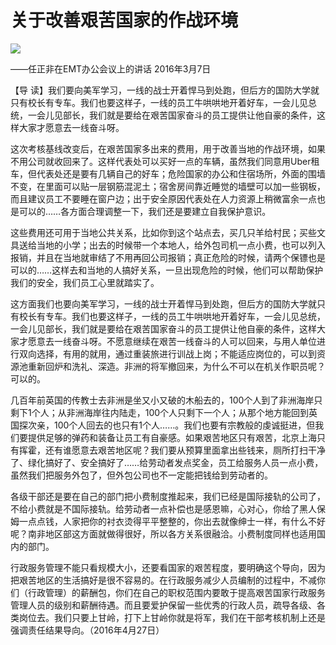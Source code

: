 # 关于改善艰苦国家的作战环境
<img class="pv" src="https://api.visitor.plantree.me/visitor-badge/pv?namespace=plantree.me&key=renzhengfei-speeches/关于改善艰苦国家的作战环境.md">



——任正非在EMT办公会议上的讲话
2016年3月7日



【导  读】我们要向美军学习，一线的战士开着悍马到处跑，但后方的国防大学就只有校长有专车。我们也要这样子，一线的员工牛哄哄地开着好车，一会儿见总统，一会儿见部长，我们就是要给在艰苦国家奋斗的员工提供让他自豪的条件，这样大家才愿意去一线奋斗呀。



这次考核基线改变后，在艰苦国家多出来的费用，用于改善当地的作战环境，如果不用公司就收回来了。这样代表处可以买好一点的车辆，虽然我们同意用Uber租车，但代表处还是要有几辆自己的好车；危险国家的办公和住宿场所，外面的围墙不变，在里面可以贴一层钢筋混泥土；宿舍房间靠近睡觉的墙壁可以加一些钢板，而且建议员工不要睡在窗户边；出于安全原因代表处在人力资源上稍微富余一点也是可以的……各方面合理调整一下，我们还是要建立自我保护意识。

这些费用还可用于当地公共关系，比如你到这个站点去，买几只羊给村民；买些文具送给当地的小学；出去的时候带一个本地人，给外包司机一点小费，也可以列入报销，并且在当地就审结了不用再回公司报销；真正危险的时候，请两个保镖也是可以的……这样去和当地的人搞好关系，一旦出现危险的时候，他们可以帮助保护我们的安全，我们员工心里就踏实了。

这方面我们也要向美军学习，一线的战士开着悍马到处跑，但后方的国防大学就只有校长有专车。我们也要这样子，一线的员工牛哄哄地开着好车，一会儿见总统，一会儿见部长，我们就是要给在艰苦国家奋斗的员工提供让他自豪的条件，这样大家才愿意去一线奋斗呀。不愿意继续在艰苦一线奋斗的人可以回来，与用人单位进行双向选择，有用的就用，通过重装旅进行训战上岗；不能适应岗位的，可以到资源池重新回炉和洗礼、深造。非洲的将军撤回来，为什么不可以在机关作职员呢？可以的。

几百年前英国的传教士去非洲是坐又小又破的木船去的，100个人到了非洲海岸只剩下1个人；从非洲海岸往内陆走，100个人只剩下一个人；从那个地方能回到英国探次亲，100个人回去的也只有1个人……。我们也要有宗教般的虔诚挺进，但我们要提供足够的弹药和装备让员工有自豪感。如果艰苦地区只有艰苦，北京上海只有挥霍，还有谁愿意去艰苦地区呢？我们要从预算里面拿出些钱来，厕所打扫干净了、绿化搞好了、安全搞好了……给劳动者发点奖金，员工给服务人员一点小费，虽然我们把服务外包了，但外包公司也不一定能把钱给到劳动者的。

各级干部还是要在自己的部门把小费制度推起来，我们已经是国际接轨的公司了，不给小费就是不国际接轨。给劳动者一点补偿也是感恩嘛，心对心，你给了黑人保姆一点点钱，人家把你的衬衣烫得平平整整的，你出去就像绅士一样，有什么不好呢？南非地区部这方面就做得很好，所以各方关系很融洽。小费制度同样也适用国内的部门。

行政服务管理不能只看规模大小，还要看国家的艰苦程度，要明确这个导向，因为把艰苦地区的生活搞好是很不容易的。在行政服务减少人员编制的过程中，不减你们（行政管理）的薪酬包，你们在自己的职权范围内要敢于提高艰苦国家行政服务管理人员的级别和薪酬待遇。而且要爱护保留一些优秀的行政人员，疏导各级、各类岗位去。我们只要上甘岭，打下上甘岭你就是将军，我们在干部考核机制上还是强调责任结果导向。（2016年4月27日）
